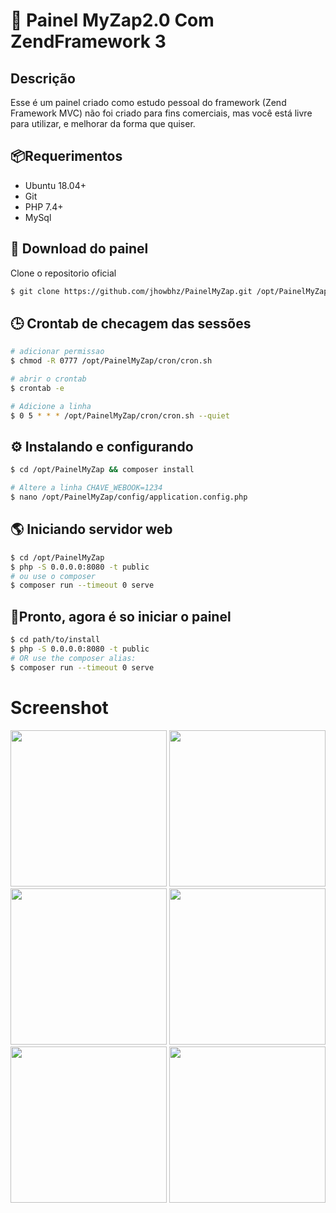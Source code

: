 # 🚀 Painel MyZap2.0 Com ZendFramework 3

## Descrição

Esse é um painel criado como estudo pessoal do framework (Zend Framework MVC) 
não foi criado para fins comerciais, mas você está livre para utilizar, e melhorar
da forma que quiser.

## 📦Requerimentos
* Ubuntu 18.04+
* Git
* PHP 7.4+
* MySql

## 📖 Download do painel 
Clone o repositorio oficial

```bash
$ git clone https://github.com/jhowbhz/PainelMyZap.git /opt/PainelMyZap
```
## 🕒 Crontab de checagem das sessões
```bash
# adicionar permissao
$ chmod -R 0777 /opt/PainelMyZap/cron/cron.sh

# abrir o crontab
$ crontab -e

# Adicione a linha
$ 0 5 * * * /opt/PainelMyZap/cron/cron.sh --quiet
```
## ⚙️ Instalando e configurando 

```bash
$ cd /opt/PainelMyZap && composer install
```

```bash
# Altere a linha CHAVE_WEBOOK=1234
$ nano /opt/PainelMyZap/config/application.config.php
```
## 🌎 Iniciando servidor web

```bash
$ cd /opt/PainelMyZap
$ php -S 0.0.0.0:8080 -t public
# ou use o composer
$ composer run --timeout 0 serve
```

## 🏃Pronto, agora é so iniciar o painel

```bash
$ cd path/to/install
$ php -S 0.0.0.0:8080 -t public
# OR use the composer alias:
$ composer run --timeout 0 serve
```

# Screenshot
[<img src="https://i.imgur.com/TUNjHR3.png" width="250"/>]('https://i.imgur.com/TUNjHR3.png')
[<img src="https://i.imgur.com/PRsseeQ.png" width="250"/>]('https://i.imgur.com/PRsseeQ.png')
[<img src="https://i.imgur.com/A2y4Yge.png" width="250"/>]('https://i.imgur.com/A2y4Yge.png')
[<img src="https://i.imgur.com/UVck0Ha.png" width="250"/>]('https://i.imgur.com/UVck0Ha.png')
[<img src="https://i.imgur.com/I1CONQ3.png" width="250"/>]('https://i.imgur.com/I1CONQ3.png')
[<img src="https://i.imgur.com/yT388os.png" width="250"/>]('https://i.imgur.com/yT388os.png')
